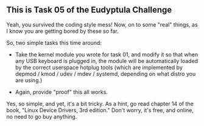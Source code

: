 This is Task 05 of the Eudyptula Challenge
------------------------------------------

Yeah, you survived the coding style mess!  Now, on to some "real"
things, as I know you are getting bored by these so far.

So, two simple tasks this time around:

* Take the kernel module you wrote for task 01, and modify it so that
when any USB keyboard is plugged in, the module will be
automatically loaded by the correct userspace hotplug tools (which
are implemented by depmod / kmod / udev / mdev / systemd, depending
on what distro you are using.)

* Again, provide "proof" this all works.

Yes, so simple, and yet, it's a bit tricky.  As a hint, go read chapter
14 of the book, "Linux Device Drivers, 3rd edition."  Don't worry, it's
free, and online, no need to go buy anything.
